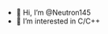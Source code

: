 - 👋 Hi, I’m @Neutron145
- 👀 I’m interested in С/C++

<!---
Neutron145/Neutron145 is a ✨ special ✨ repository because its `README.md` (this file) appears on your GitHub profile.
You can click the Preview link to take a look at your changes.
--->
